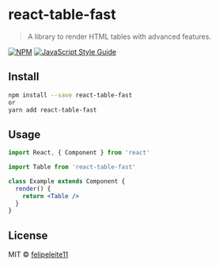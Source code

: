 # react-table-fast

> A library to render HTML tables with advanced features.

[![NPM](https://img.shields.io/npm/v/react-table-fast.svg)](https://www.npmjs.com/package/react-table-fast) [![JavaScript Style Guide](https://img.shields.io/badge/code_style-standard-brightgreen.svg)](https://standardjs.com)

## Install

```bash
npm install --save react-table-fast
or
yarn add react-table-fast
```

## Usage

```jsx
import React, { Component } from 'react'

import Table from 'react-table-fast'

class Example extends Component {
  render() {
    return <Table />
  }
}
```

## License

MIT © [felipeleite11](https://github.com/felipeleite11)
